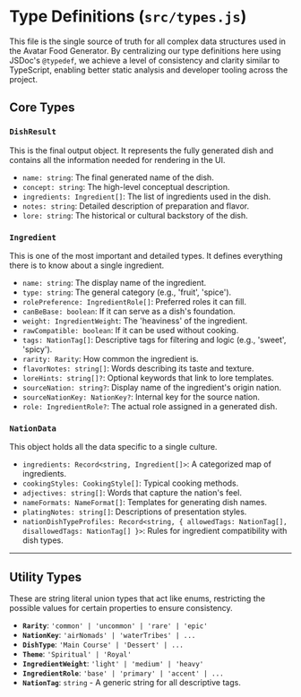 # Type Definitions (`src/types.js`)

This file is the single source of truth for all complex data structures used in the Avatar Food Generator. By centralizing our type definitions here using JSDoc's `@typedef`, we achieve a level of consistency and clarity similar to TypeScript, enabling better static analysis and developer tooling across the project.

## Core Types

### `DishResult`

This is the final output object. It represents the fully generated dish and contains all the information needed for rendering in the UI.

- `name: string`: The final generated name of the dish.
- `concept: string`: The high-level conceptual description.
- `ingredients: Ingredient[]`: The list of ingredients used in the dish.
- `notes: string`: Detailed description of preparation and flavor.
- `lore: string`: The historical or cultural backstory of the dish.

### `Ingredient`

This is one of the most important and detailed types. It defines everything there is to know about a single ingredient.

- `name: string`: The display name of the ingredient.
- `type: string`: The general category (e.g., 'fruit', 'spice').
- `rolePreference: IngredientRole[]`: Preferred roles it can fill.
- `canBeBase: boolean`: If it can serve as a dish's foundation.
- `weight: IngredientWeight`: The 'heaviness' of the ingredient.
- `rawCompatible: boolean`: If it can be used without cooking.
- `tags: NationTag[]`: Descriptive tags for filtering and logic (e.g., 'sweet', 'spicy').
- `rarity: Rarity`: How common the ingredient is.
- `flavorNotes: string[]`: Words describing its taste and texture.
- `loreHints: string[]?`: Optional keywords that link to lore templates.
- `sourceNation: string?`: Display name of the ingredient's origin nation.
- `sourceNationKey: NationKey?`: Internal key for the source nation.
- `role: IngredientRole?`: The actual role assigned in a generated dish.

### `NationData`

This object holds all the data specific to a single culture.

- `ingredients: Record<string, Ingredient[]>`: A categorized map of ingredients.
- `cookingStyles: CookingStyle[]`: Typical cooking methods.
- `adjectives: string[]`: Words that capture the nation's feel.
- `nameFormats: NameFormat[]`: Templates for generating dish names.
- `platingNotes: string[]`: Descriptions of presentation styles.
- `nationDishTypeProfiles: Record<string, { allowedTags: NationTag[], disallowedTags: NationTag[] }>`: Rules for ingredient compatibility with dish types.

---

## Utility Types

These are string literal union types that act like enums, restricting the possible values for certain properties to ensure consistency.

- **`Rarity`**: `'common' | 'uncommon' | 'rare' | 'epic'`
- **`NationKey`**: `'airNomads' | 'waterTribes' | ...`
- **`DishType`**: `'Main Course' | 'Dessert' | ...`
- **`Theme`**: `'Spiritual' | 'Royal'`
- **`IngredientWeight`**: `'light' | 'medium' | 'heavy'`
- **`IngredientRole`**: `'base' | 'primary' | 'accent' | ...`
- **`NationTag`**: `string` - A generic string for all descriptive tags.

